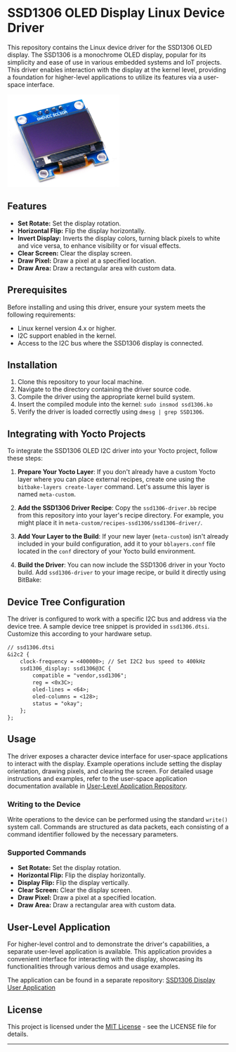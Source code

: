 

# SSD1306 OLED Display Linux Device Driver

This repository contains the Linux device driver for the SSD1306 OLED display. The SSD1306 is a monochrome OLED display, popular for its simplicity and ease of use in various embedded systems and IoT projects. This driver enables interaction with the display at the kernel level, providing a foundation for higher-level applications to utilize its features via a user-space interface.

![alt text](img/ssd1306.png)

## Features

- **Set Rotate:** Set the display rotation.
- **Horizontal Flip:** Flip the display horizontally.
- **Invert Display:** Inverts the display colors, turning black pixels to white and vice versa, to enhance visibility or for visual effects.
- **Clear Screen:** Clear the display screen.
- **Draw Pixel:** Draw a pixel at a specified location.
- **Draw Area:** Draw a rectangular area with custom data.

## Prerequisites

Before installing and using this driver, ensure your system meets the following requirements:

- Linux kernel version 4.x or higher.
- I2C support enabled in the kernel.
- Access to the I2C bus where the SSD1306 display is connected.

## Installation

1. Clone this repository to your local machine.
2. Navigate to the directory containing the driver source code.
3. Compile the driver using the appropriate kernel build system.
4. Insert the compiled module into the kernel: `sudo insmod ssd1306.ko`
5. Verify the driver is loaded correctly using `dmesg | grep SSD1306`.


## Integrating with Yocto Projects

To integrate the SSD1306 OLED I2C driver into your Yocto project, follow these steps:

1. **Prepare Your Yocto Layer**: If you don't already have a custom Yocto layer where you can place external recipes, create one using the `bitbake-layers create-layer` command. Let's assume this layer is named `meta-custom`.

2. **Add the SSD1306 Driver Recipe**: Copy the `ssd1306-driver.bb` recipe from this repository into your layer's recipe directory. For example, you might place it in `meta-custom/recipes-ssd1306/ssd1306-driver/`.

3. **Add Your Layer to the Build**: If your new layer (`meta-custom`) isn't already included in your build configuration, add it to your `bblayers.conf` file located in the `conf` directory of your Yocto build environment.

4. **Build the Driver**: You can now include the SSD1306 driver in your Yocto build. Add `ssd1306-driver` to your image recipe, or build it directly using BitBake:




## Device Tree Configuration

The driver is configured to work with a specific I2C bus and address via the device tree. A sample device tree snippet is provided in `ssd1306.dtsi`. Customize this according to your hardware setup.

```dts
// ssd1306.dtsi
&i2c2 {
    clock-frequency = <400000>; // Set I2C2 bus speed to 400kHz
    ssd1306_display: ssd1306@3C {
        compatible = "vendor,ssd1306";
        reg = <0x3C>;
        oled-lines = <64>;
        oled-columns = <128>;
        status = "okay";
    };
};
```

## Usage

The driver exposes a character device interface for user-space applications to interact with the display. Example operations include setting the display orientation, drawing pixels, and clearing the screen. For detailed usage instructions and examples, refer to the user-space application documentation available in [User-Level Application Repository](#).

### Writing to the Device

Write operations to the device can be performed using the standard `write()` system call. Commands are structured as data packets, each consisting of a command identifier followed by the necessary parameters.

### Supported Commands

- **Set Rotate:** Set the display rotation.
- **Horizontal Flip:** Flip the display horizontally.
- **Display Flip:** Flip the display vertically.
- **Clear Screen:** Clear the display screen.
- **Draw Pixel:** Draw a pixel at a specified location.
- **Draw Area:** Draw a rectangular area with custom data.

## User-Level Application

For higher-level control and to demonstrate the driver's capabilities, a separate user-level application is available. This application provides a convenient interface for interacting with the display, showcasing its functionalities through various demos and usage examples.

The application can be found in a separate repository: [SSD1306 Display User Application](https://example.com)


## License

This project is licensed under the [MIT License](LICENSE.md) - see the LICENSE file for details.



---
